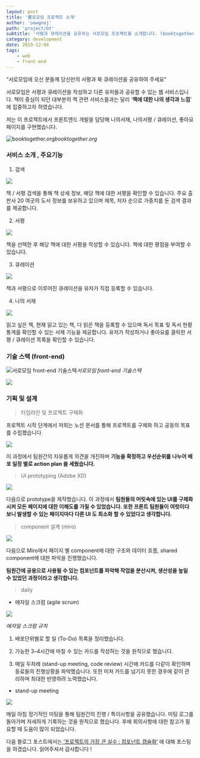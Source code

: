 ```yaml
---
layout: post
title: '書로모임 프로젝트 소개'
author: 'oowgnoj'
path: 'project/bt'
subtitle: '서평과 큐레이션을 공유하는 서로모임 프로젝트를 소개합니다. (booktogether.org)'
category: development
date: 2019-12-08
tags:
    - web
    - front-end
---
```


“서로모임에 오신 분들께 당신만의 서평과 북 큐레이션을 공유하여 주세요”

서로모임은 서평과 큐레이션을 작성하고 다른 유저들과 공유할 수 있는 웹 서비스입니다. 책이 중심이 되던 대부분의 책 관련 서비스들과는 달리 ‘**책에 대한 나의 생각과 느낌**’ 에 집중하고자 하였습니다.

저는 이 프로젝트에서 프론트엔드 개발을 담당해 나의서재, 나의서평 / 큐레이션, 좋아요 페이지를 구현했습니다.

![booktogether.org](https://cdn-images-1.medium.com/max/5472/1*iTsOACnKarJYbcpWnJeq-g.png)_booktogether.org_

### 서비스 소개 , 주요기능

1. 검색

![](https://cdn-images-1.medium.com/max/2000/1*_mbzdaDToOCSA7eSNtwCmw.gif)

책 / 서평 검색을 통해 책 상세 정보, 해당 책에 대한 서평을 확인할 수 있습니다. 주요 출판사 20 여곳의 도서 정보를 보유하고 있으며 제목, 저자 순으로 가중치를 둔 검색 결과를 제공합니다.

2. 서평

![](https://cdn-images-1.medium.com/max/2880/1*RIi2YK1hsGesXdx7MJVPTg.gif)

책을 선택한 후 해당 책에 대한 서평을 작성할 수 있습니다. 책에 대한 평점을 부여할 수 있습니다.

3. 큐레이션

![](https://cdn-images-1.medium.com/max/2880/1*jZXqbGLfJtKixd4TRMA1Gg.gif)

책과 서평으로 이루어진 큐레이션을 유저가 직접 등록할 수 있습니다.

4. 나의 서재

![](https://cdn-images-1.medium.com/max/2880/1*zklWvxoX7aHB2d7k8JxvZA.gif)

읽고 싶은 책, 현재 읽고 있는 책, 다 읽은 책을 등록할 수 있으며 독서 목표 및 독서 현황 통계를 확인할 수 있는 서재 기능을 제공합니다. 유저가 작성하거나 좋아요를 클릭한 서평 / 큐레이션 목록을 확인할 수 있습니다.

### 기술 스택 (front-end)

![서로모임 front-end 기술스택](https://cdn-images-1.medium.com/max/2000/1*V5ts9OEB7uEjvP4WwnTHwQ.png)_서로모임 front-end 기술스택_

![](https://cdn-images-1.medium.com/max/2180/1*zcj0QCN-4iRl0n6b3EvwQA.png)

### 기획 및 설계

> 타임라인 및 프로젝트 구체화

프로젝트 시작 단계에서 저희는 노션 문서를 통해 프로젝트를 구체화 하고 공동의 목표를 수립했습니다.

![](https://cdn-images-1.medium.com/max/4384/1*l80G-H0BwtJyAfW5zpyx9w.png)

이 과정에서 팀원간의 자유롭게 의견을 개진하며 **기능을 확정하고 우선순위를 나누어 배포 일정 별로 action plan 을 세웠습니다.**

> UI prototyping (Adobe XD)

![](https://cdn-images-1.medium.com/max/2100/1*TX96H8QklBVE9veNqWS9vw.png)

다음으로 prototype을 제작했습니다. 이 과정에서 **팀원들의 머릿속에 있는 UI를 구체화시켜 모든 페이지에 대한 이해도를 가질 수 있었습니다. 또한 프론트 팀원들이 여럿이다보니 발생할 수 있는 페이지마다 다른 UI 도 최소화 할 수 있었다고 생각합니다.**

> component 설계 (miro)

![](https://cdn-images-1.medium.com/max/3624/1*RnP36R_1FlSe6hKCrdS5Lg.png)

다음으로 Miro에서 페이지 별 component에 대한 구조와 데이터 흐름, shared component에 대한 파악을 진행했습니다.

**팀원간에 공용으로 사용될 수 있는 컴포넌트를 파악해 작업을 분산시켜, 생산성을 높일 수 있었던 과정이라고 생각합니다.**

> daily

-   애자일 스크럼 (agile scrum)

![](https://cdn-images-1.medium.com/max/5308/1*XaQqQ6kT16BtyCt50Msc2g.png)

_애자일 스크럼 규칙_

1. 배포단위별로 할 일 (To-Do) 목록을 정리했습니다.

1. 가능한 3–4시간에 마칠 수 있는 카드를 작성하는 것을 원칙으로 했습니다.

1. 매일 두차례 (stand-up meeting, code review) 시간에 카드를 다같이 확인하며 동료들의 진행상황을 파악했습니다. 또한 미처 카드를 넘기지 못한 경우에 같이 관리하며 최대한 반영하려 노력했습니다.

-   stand-up meeting

![](https://cdn-images-1.medium.com/max/2888/1*ZQrcmxdx_oD2Y67vh0WBGw.png)

매일 아침 정기적인 미팅을 통해 팀원간의 진행 / 특이사항을 공유했습니다. 미팅 로그를 돌아가며 자세하게 기록하는 것을 원칙으로 했습니다. 후에 회의사항에 대한 참고가 필요할 때 도움이 많이 되었습니다.

다음 블로그 포스트에서는[ ‘프로젝트의 가장 큰 실수 : 컴포넌트 캡슐화’](https://medium.com/@oowgnoj/%EC%84%9C%EB%A1%9C%EB%AA%A8%EC%9E%84-%ED%94%84%EB%A1%9C%EC%A0%9D%ED%8A%B8-%ED%9A%8C%EA%B3%A0-%EB%A6%AC%EC%95%A1%ED%8A%B8-%EC%95%B1-%EA%B0%9C%EB%B0%9C%ED%95%98%EB%A9%B0-%EB%B0%9C%EC%83%9D%ED%95%9C-%EC%8B%A4%EC%88%98-%EC%BB%B4%ED%8F%AC%EB%84%8C%ED%8A%B8-%EC%BA%A1%EC%8A%90%ED%99%94-59ab99a05d55) 에 대해 포스팅을 하겠습니다. 읽어주셔서 감사합니다 !
